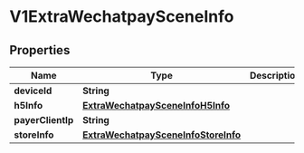 
# V1ExtraWechatpaySceneInfo

## Properties
Name | Type | Description | Notes
------------ | ------------- | ------------- | -------------
**deviceId** | **String** |  |  [optional]
**h5Info** | [**ExtraWechatpaySceneInfoH5Info**](ExtraWechatpaySceneInfoH5Info.md) |  |  [optional]
**payerClientIp** | **String** |  |  [optional]
**storeInfo** | [**ExtraWechatpaySceneInfoStoreInfo**](ExtraWechatpaySceneInfoStoreInfo.md) |  |  [optional]



